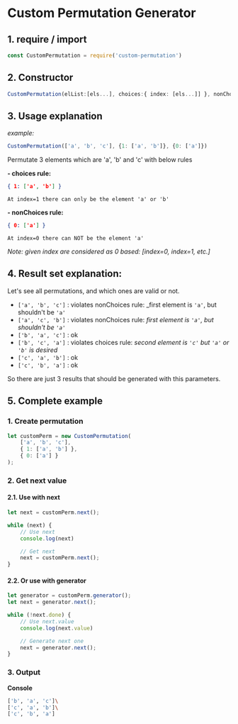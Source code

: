 # Custom Permutation Generator

## 1. require / import
```ts
const CustomPermutation = require('custom-permutation')
```

## 2. Constructor
```ts
CustomPermutation(elList:[els...], choices:{ index: [els...]] }, nonChoices:{ index: [els...]] })
```

## 3. Usage explanation

_example:_

```ts
CustomPermutation(['a', 'b', 'c'], {1: ['a', 'b']}, {0: ['a']})
```

Permutate 3 elements which are 'a', 'b' and 'c' with below rules

__- choices rule:__
```json
{ 1: ['a', 'b'] }
```

    At index=1 there can only be the element 'a' or 'b'

__- nonChoices rule:__
```json
{ 0: ['a'] }
```

    At index=0 there can NOT be the element 'a'

_Note: given index are considered as 0 based: [index=0, index=1, etc.]_

## 4. Result set explanation:

Let's see all permutations, and which ones are valid or not.
- `['a', 'b', 'c']` : violates nonChoices rule: _first element is `'a'`, but shouldn't be `'a'`
- `['a', 'c', 'b']` : violates nonChoices rule: _first element is `'a'`, but shouldn't be `'a'`_
- `['b', 'a', 'c']` : ok
- `['b', 'c', 'a']` : violates choices rule: _second element is `'c'` but `'a'` or `'b'` is desired_
- `['c', 'a', 'b']` : ok
- `['c', 'b', 'a']` : ok

So there are just 3 results that should be generated with this parameters.

## 5. Complete example

### 1. Create permutation

```ts
let customPerm = new CustomPermutation(
    ['a', 'b', 'c'],
    { 1: ['a', 'b'] },
    { 0: ['a'] }
);
```

### 2. Get next value

#### 2.1. Use with next

```ts
let next = customPerm.next();

while (next) {
    // Use next
    console.log(next)

    // Get next
    next = customPerm.next();
}
```

#### 2.2. Or use with generator

```ts
let generator = customPerm.generator();
let next = generator.next();

while (!next.done) {
    // Use next.value
    console.log(next.value)

    // Generate next one
    next = generator.next();
}
```

### 3. Output

__Console__

```sh
['b', 'a', 'c']\
['c', 'a', 'b']\
['c', 'b', 'a']
```